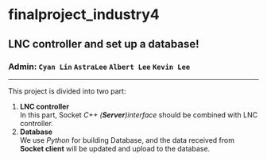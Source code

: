 # finalproject_industry4

## LNC controller and set up a database!

### Admin: `Cyan Lin` `AstraLee` `Albert Lee` `Kevin Lee`
---

This project is divided into two part:

1. **LNC controller**  
	In this part, Socket *C++ (**Server**)interface* should be combined with LNC controller.
2. **Database**  
	We use *Python* for building Database, and the data received from **Socket client** will be updated and upload to the database.


